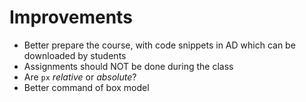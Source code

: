 # Improvements

- Better prepare the course, with code snippets in AD which can be downloaded by students
- Assignments should NOT be done during the class
- Are `px` _relative_ or _absolute_?
- Better command of box model